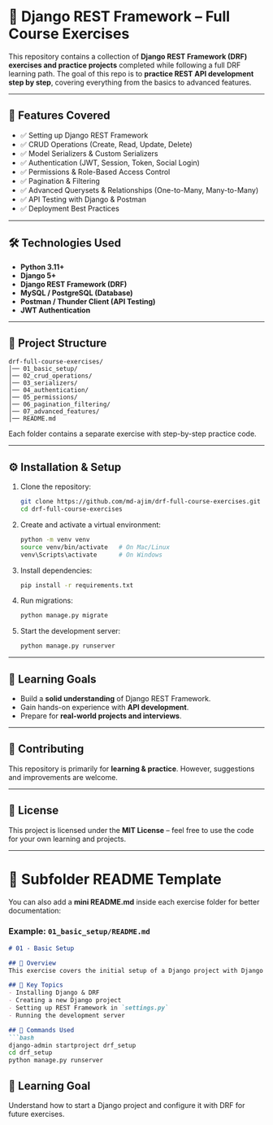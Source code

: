 # 📘 Django REST Framework – Full Course Exercises

This repository contains a collection of **Django REST Framework (DRF) exercises and practice projects** completed while following a full DRF learning path. The goal of this repo is to **practice REST API development step by step**, covering everything from the basics to advanced features.

---

## 🚀 Features Covered

* ✅ Setting up Django REST Framework
* ✅ CRUD Operations (Create, Read, Update, Delete)
* ✅ Model Serializers & Custom Serializers
* ✅ Authentication (JWT, Session, Token, Social Login)
* ✅ Permissions & Role-Based Access Control
* ✅ Pagination & Filtering
* ✅ Advanced Querysets & Relationships (One-to-Many, Many-to-Many)
* ✅ API Testing with Django & Postman
* ✅ Deployment Best Practices

---

## 🛠️ Technologies Used

* **Python 3.11+**
* **Django 5+**
* **Django REST Framework (DRF)**
* **MySQL / PostgreSQL (Database)**
* **Postman / Thunder Client (API Testing)**
* **JWT Authentication**

---

## 📂 Project Structure

```
drf-full-course-exercises/
│── 01_basic_setup/
│── 02_crud_operations/
│── 03_serializers/
│── 04_authentication/
│── 05_permissions/
│── 06_pagination_filtering/
│── 07_advanced_features/
│── README.md
```

Each folder contains a separate exercise with step-by-step practice code.

---

## ⚙️ Installation & Setup

1. Clone the repository:

   ```bash
   git clone https://github.com/md-ajim/drf-full-course-exercises.git
   cd drf-full-course-exercises
   ```

2. Create and activate a virtual environment:

   ```bash
   python -m venv venv
   source venv/bin/activate   # On Mac/Linux
   venv\Scripts\activate      # On Windows
   ```

3. Install dependencies:

   ```bash
   pip install -r requirements.txt
   ```

4. Run migrations:

   ```bash
   python manage.py migrate
   ```

5. Start the development server:

   ```bash
   python manage.py runserver
   ```

---

## 🎯 Learning Goals

* Build a **solid understanding** of Django REST Framework.
* Gain hands-on experience with **API development**.
* Prepare for **real-world projects and interviews**.

---

## 🤝 Contributing

This repository is primarily for **learning & practice**. However, suggestions and improvements are welcome.

---

## 📜 License

This project is licensed under the **MIT License** – feel free to use the code for your own learning and projects.

---

# 📂 Subfolder README Template

You can also add a **mini README.md** inside each exercise folder for better documentation:

### Example: `01_basic_setup/README.md`

````markdown
# 01 - Basic Setup

## 📌 Overview
This exercise covers the initial setup of a Django project with Django REST Framework.

## 🔑 Key Topics
- Installing Django & DRF
- Creating a new Django project
- Setting up REST Framework in `settings.py`
- Running the development server

## 🚀 Commands Used
```bash
django-admin startproject drf_setup
cd drf_setup
python manage.py runserver
````

## 🎯 Learning Goal

Understand how to start a Django project and configure it with DRF for future exercises.

```
```
